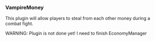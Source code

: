 ### VampireMoney

This plugin will allow players to steal from each other money during a combat fight.

WARNING: Plugin is not done yet! I need to finish EconomyManager
